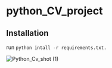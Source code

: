 # python_CV_project

## Installation

run `python intall -r requirements.txt.`

![Python_Cv_shot (1)](https://user-images.githubusercontent.com/80188775/110230462-1defe580-7edf-11eb-9d5c-c147d2577ce3.png)
